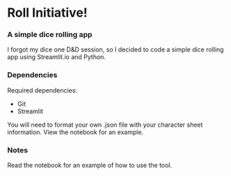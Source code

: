 # Roll Initiative! 
### A simple dice rolling app

I forgot my dice one D&D session, so I decided to code a simple dice rolling app using Streamlit.io and Python. 


### Dependencies
Required dependencies:
- Git
- Streamlit

You will need to format your own .json file with your character sheet information. View the notebook for an example. 

### Notes
Read the notebook for an example of how to use the tool.